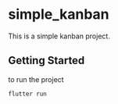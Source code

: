 # simple_kanban

This is a simple kanban project.

## Getting Started

to run the project

```
flutter run
```
